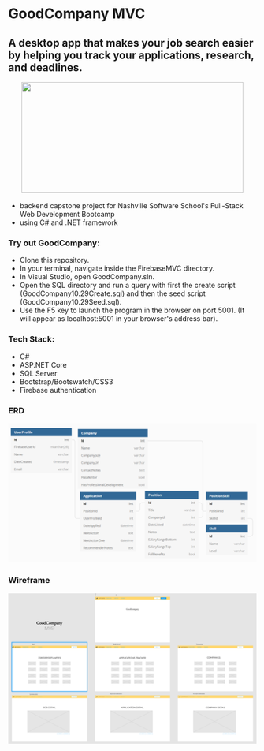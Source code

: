 # GoodCompany MVC
## A desktop app that makes your job search easier by helping you track your applications, research, and deadlines.

<p align="center">
<img src="https://photos.app.goo.gl/B1ZjmXRq1NXooowC7" width="450" height="225" border="0"/>
</p>

* backend capstone project for Nashville Software School's Full-Stack Web Development Bootcamp
* using C# and .NET framework

### Try out GoodCompany:
* Clone this repository.
* In your terminal, navigate inside the FirebaseMVC directory.
* In Visual Studio, open GoodCompany.sln.
* Open the SQL directory and run a query with first the create script (GoodCompany10.29Create.sql) and then the seed script (GoodCompany10.29Seed.sql).
* Use the F5 key to launch the program in the browser on port 5001. (It will appear as localhost:5001 in your browser's address bar).

### Tech Stack:
* C#   
* ASP.NET Core    
* SQL Server    
* Bootstrap/Bootswatch/CSS3    
* Firebase authentication  

### ERD
![ERD](https://github.com/KsquaredK/GoodCompany/blob/initial/FirebaseMVC/assets/ERD_GoodCompany.png)

### Wireframe
![Wireframe](https://github.com/KsquaredK/GoodCompany/blob/initial/FirebaseMVC/assets/Wireframe_GoodCompany.png)

